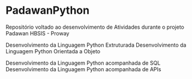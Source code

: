 # PadawanPython
Repositório voltado ao desenvolvimento de Atividades durante o projeto Padawan HBSIS - Proway

Desenvolvimento da Linguagem Python Extruturada
Desenvolvimento da Linguagem Python Orientada a Objeto

Desenvolvimento da Linguagem Python acompanhada de SQL
Desenvolvimento da Linguagem Python acompanhada de APIs



